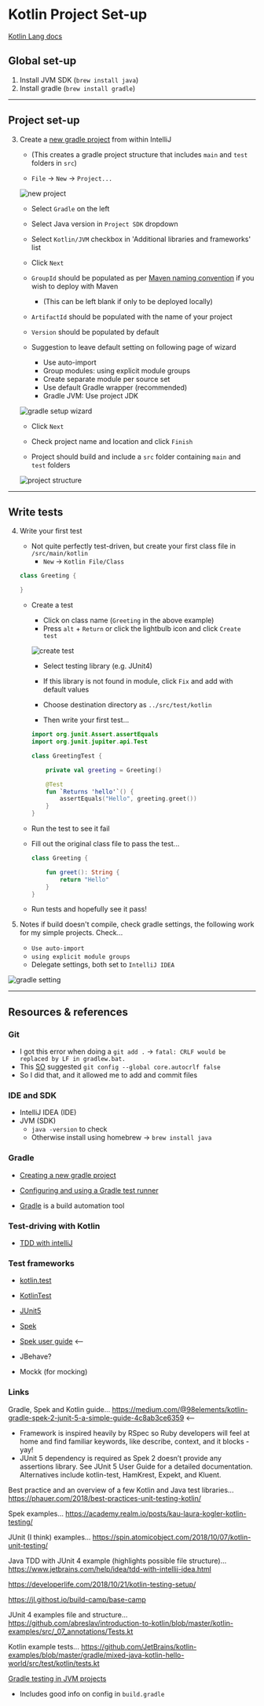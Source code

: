 Kotlin Project Set-up
=====================

[Kotlin Lang docs](https://kotlinlang.org/docs/reference/)

## Global set-up

1. Install JVM SDK (`brew install java`)
2. Install gradle (`brew install gradle`)

------

## Project set-up

3. Create a [new gradle project](https://www.jetbrains.com/help/idea/gradle.html) from within IntelliJ
    - (This creates a gradle project structure that includes `main` and `test` folders in `src`)

    - `File` -> `New` -> `Project...`

    ![new project](https://github.com/mattTea/Kotlin-notes/blob/master/images/new_project.png)

    - Select `Gradle` on the left
    - Select Java version in `Project SDK` dropdown
    - Select `Kotlin/JVM` checkbox in 'Additional libraries and frameworks' list
    - Click `Next`

    - `GroupId` should be populated as per [Maven naming convention](https://maven.apache.org/guides/mini/guide-naming-conventions.html) if you wish to deploy with Maven
        - (This can be left blank if only to be deployed locally) 

    - `ArtifactId` should be populated with the name of your project 
    - `Version` should be populated by default

    - Suggestion to leave default setting on following page of wizard
        - Use auto-import
        - Group modules: using explicit module groups
        - Create separate module per source set
        - Use default Gradle wrapper (recommended)
        - Gradle JVM: Use project JDK

    ![gradle setup wizard](https://github.com/mattTea/Kotlin-notes/blob/master/images/kotlin_gradle_setup.png)


    - Click `Next`

    - Check project name and location and click `Finish`

    - Project should build and include a `src` folder containing `main` and `test` folders

    ![project structure](https://github.com/mattTea/Kotlin-notes/blob/master/images/gradle_project_structure.png)

------

## Write tests

4. Write your first test

    - Not quite perfectly test-driven, but create your first class file in `/src/main/kotlin`
        - `New` -> `Kotlin File/Class`

    ```kotlin
    class Greeting {

    }
    ```

    - Create a test
        - Click on class name (`Greeting` in the above example)
        - Press `alt` + `Return` or click the lightbulb icon and click `Create test`

        ![create test](https://github.com/mattTea/Kotlin-notes/blob/master/images/create_test.png)

        - Select testing library (e.g. JUnit4)
        - If this library is not found in module, click `Fix` and add with default values
        - Choose destination directory as `../src/test/kotlin`

        - Then write your first test...

        ```kotlin
        import org.junit.Assert.assertEquals
        import org.junit.jupiter.api.Test
        
        class GreetingTest {

            private val greeting = Greeting()

            @Test
            fun `Returns 'hello'`() {
                assertEquals("Hello", greeting.greet())
            }
        }
        ```
    
    - Run the test to see it fail

    - Fill out the original class file to pass the test...

        ```kotlin
        class Greeting {

            fun greet(): String {
                return "Hello"
            }
        }
        ```

    - Run tests and hopefully see it pass!


5. Notes if build doesn't compile, check gradle settings, the following work for my simple projects. Check...

    - `Use auto-import`
    - `using explicit module groups`
    - Delegate settings, both set to `IntelliJ IDEA`

![gradle setting](https://github.com/mattTea/Kotlin-notes/blob/master/images/gradle_settings.png)


------

## Resources & references

### Git

- I got this error when doing a `git add .` -> `fatal: CRLF would be replaced by LF in gradlew.bat.`
- This [SO](https://stackoverflow.com/questions/20168639/git-commit-get-fatal-error-fatal-crlf-would-be-replaced-by-lf-in) suggested `git config --global core.autocrlf false`
- So I did that, and it allowed me to add and commit files 


### IDE and SDK

- IntelliJ IDEA (IDE)
- JVM (SDK)
  - `java -version` to check
  - Otherwise install using homebrew -> `brew install java`


### Gradle

- [Creating a new gradle project](https://www.jetbrains.com/help/idea/gradle.html#gradle_create_project)

- [Configuring and using a Gradle test runner](https://www.jetbrains.com/help/idea/gradle.html#configure_gradle_test_runner)

- [Gradle](https://docs.gradle.org/current/userguide/what_is_gradle.html) is a build automation tool


### Test-driving with Kotlin

- [TDD with intelliJ](https://www.jetbrains.com/help/idea/tdd-with-intellij-idea.html)


### Test frameworks

- [kotlin.test](https://kotlinlang.org/api/latest/kotlin.test/index.html)
- [KotlinTest](https://github.com/kotlintest/kotlintest)
- [JUnit5]()
- [Spek](https://github.com/spekframework/spek)
- [Spek user guide](https://spekframework.github.io/spek/docs/latest/) <--
- JBehave?

- Mockk (for mocking)


### Links

Gradle, Spek and Kotlin guide... https://medium.com/@98elements/kotlin-gradle-spek-2-junit-5-a-simple-guide-4c8ab3ce6359 <--
- Framework is inspired heavily by RSpec so Ruby developers will feel at home and find familiar keywords, like describe, context, and it blocks - yay!
- JUnit 5 dependency is required as Spek 2 doesn’t provide any assertions library. See JUnit 5 User Guide for a detailed documentation. Alternatives include kotlin-test, HamKrest, Expekt, and Kluent.

Best practice and an overview of a few Kotlin and Java test libraries... https://phauer.com/2018/best-practices-unit-testing-kotlin/

Spek examples... https://academy.realm.io/posts/kau-laura-kogler-kotlin-testing/

JUnit (I think) examples... https://spin.atomicobject.com/2018/10/07/kotlin-unit-testing/

Java TDD with JUnit 4 example (highlights possible file structure)... https://www.jetbrains.com/help/idea/tdd-with-intellij-idea.html

https://developerlife.com/2018/10/21/kotlin-testing-setup/

https://jl.githost.io/build-camp/base-camp

JUnit 4 examples file and structure... https://github.com/abreslav/introduction-to-kotlin/blob/master/kotlin-examples/src/_07_annotations/Tests.kt

Kotlin example tests... https://github.com/JetBrains/kotlin-examples/blob/master/gradle/mixed-java-kotlin-hello-world/src/test/kotlin/tests.kt


[Gradle testing in JVM projects](https://docs.gradle.org/current/userguide/java_testing.html)
- Includes good info on config in `build.gradle`